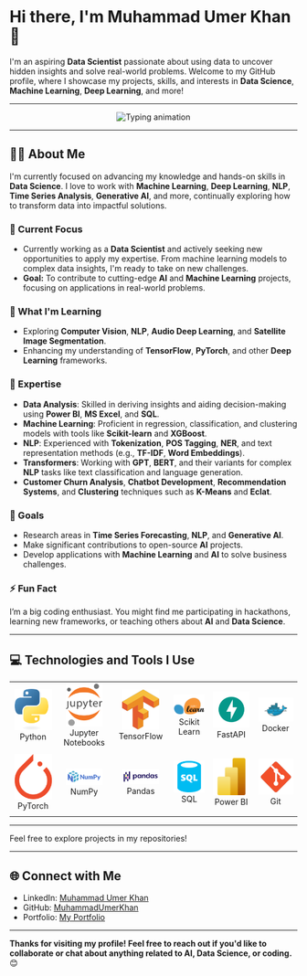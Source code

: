 <!---
MuhammadUmerKhan/MuhammadUmerKhan is a ✨ special ✨ repository because its `README.md` (this file) appears on your GitHub profile.
You can click the Preview link to take a look at your changes.
--->

# Hi there, I'm Muhammad Umer Khan 👋  

I'm an aspiring **Data Scientist** passionate about using data to uncover hidden insights and solve real-world problems. Welcome to my GitHub profile, where I showcase my projects, skills, and interests in **Data Science**, **Machine Learning**, **Deep Learning**, and more! 

---

<div align="center">
  <img src="https://readme-typing-svg.herokuapp.com?font=Fira+Code&size=24&duration=3000&pause=500&color=F700FF&width=650&lines=Aspiring+Data+Scientist+and+Problem+Solver;Natural+Language+Processing+Enthusiast;Eager+to+Explore+Machine+Learning+and+Deep+Learning+%28NLP%29;Passionate+about+Time+Series+Analysis;Diving+into+Generative+AI+and+Reinforcement+Learning;Looking+to+Collaborate+on+Real-World+Projects!" alt="Typing animation"/>
</div>

---

## 👨‍💻 About Me

I'm currently focused on advancing my knowledge and hands-on skills in **Data Science**. I love to work with **Machine Learning**, **Deep Learning**, **NLP**, **Time Series Analysis**, **Generative AI**, and more, continually exploring how to transform data into impactful solutions.

### 🔭 Current Focus
- Currently working as a **Data Scientist** and actively seeking new opportunities to apply my expertise. From machine learning models to complex data insights, I'm ready to take on new challenges.
- **Goal:** To contribute to cutting-edge **AI** and **Machine Learning** projects, focusing on applications in real-world problems.

### 🌱 What I'm Learning
- Exploring **Computer Vision**, **NLP**, **Audio Deep Learning**, and **Satellite Image Segmentation**.
- Enhancing my understanding of **TensorFlow**, **PyTorch**, and other **Deep Learning** frameworks.

### 🧠 Expertise
- **Data Analysis**: Skilled in deriving insights and aiding decision-making using **Power BI**, **MS Excel**, and **SQL**.
- **Machine Learning**: Proficient in regression, classification, and clustering models with tools like **Scikit-learn** and **XGBoost**.
- **NLP**: Experienced with **Tokenization**, **POS Tagging**, **NER**, and text representation methods (e.g., **TF-IDF**, **Word Embeddings**).
- **Transformers**: Working with **GPT**, **BERT**, and their variants for complex **NLP** tasks like text classification and language generation.
- **Customer Churn Analysis**, **Chatbot Development**, **Recommendation Systems**, and **Clustering** techniques such as **K-Means** and **Eclat**.

### 🥅 Goals
- Research areas in **Time Series Forecasting**, **NLP**, and **Generative AI**.
- Make significant contributions to open-source **AI** projects.
- Develop applications with **Machine Learning** and **AI** to solve business challenges.

### ⚡ Fun Fact
I’m a big coding enthusiast. You might find me participating in hackathons, learning new frameworks, or teaching others about **AI** and **Data Science**.

---

## 💻 Technologies and Tools I Use

<div align="center">
    <table align="center">
        <tr>
            <td align="center" width="140" height="112.43">
                <img src="./assests/python.png" width="65px"/>
                <br /> Python
            </td>
            <td align="center" width="140" height="112.43">
                <img src="./assests/Jupyter.png" width="65px"/>
                <br /> Jupyter Notebooks
            </td>
            <td align="center" width="140" height="112.43">
                <img src="./assests/tensorflow.png" width="65px"/>
                <br /> TensorFlow
            </td>
            <td align="center" width="140" height="112.43">
                <img src="./assests/scikitlearn.png" width="65px"/>
                <br /> Scikit Learn
            </td>
            <td align="center" width="140" height="112.43">
                <img src="./assests/fastapi.png" width="65px"/>
                <br /> FastAPI
            </td>
            <td align="center" width="140" height="112.43">
                <img src="./assests/docker.png" width="65px"/>
                <br /> Docker
            </td>
        </tr>
        <tr>
            <td align="center" width="140" height="112.43">
                <img src="./assests/pytorch.png" width="65px"/>
                <br /> PyTorch
            </td>
            <td align="center" width="140" height="112.43">
                <img src="./assests/numpy.png" width="65px"/>
                <br /> NumPy
            </td>
            <td align="center" width="140" height="112.43">
                <img src="./assests/pandas.png" width="65px"/>
                <br /> Pandas
            </td>
            <td align="center" width="140" height="112.43">
                <img src="./assests/sql.png" width="65px"/>
                <br /> SQL
            </td>
            <td align="center" width="140" height="112.43">
                <img src="./assests/power bi.png" width="65px"/>
                <br /> Power BI
            </td>
            <td align="center" width="140" height="112.43">
                <img src="./assests/git.png" width="65px"/>
                <br /> Git
            </td>
        </tr>
    </table>
</div>

---

Feel free to explore projects in my repositories!

---

## 🌐 Connect with Me
- LinkedIn: [Muhammad Umer Khan](https://www.linkedin.com/in/muhammad-umer-khan-61729b260/)
- GitHub: [MuhammadUmerKhan](https://github.com/MuhammadUmerKhan)
- Portfolio: [My Portfolio](https://portfolio-sigma-mocha-67.vercel.app/)

---

**Thanks for visiting my profile! Feel free to reach out if you'd like to collaborate or chat about anything related to AI, Data Science, or coding.** 😊
